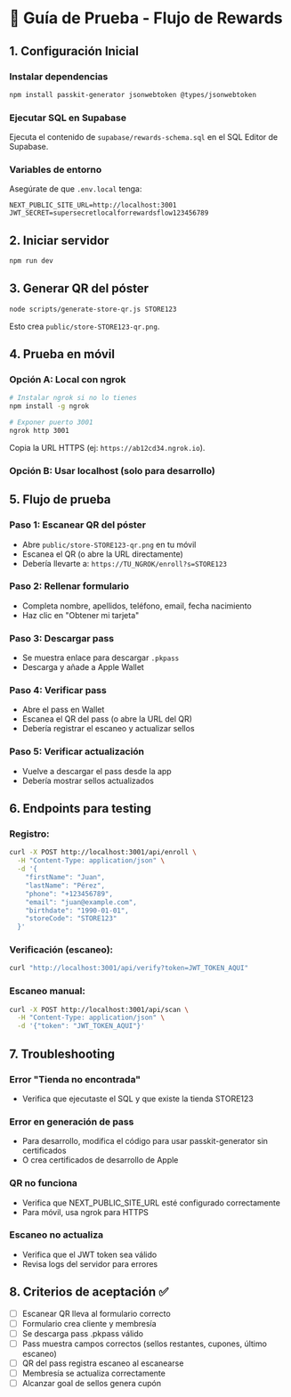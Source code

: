 # 🚀 Guía de Prueba - Flujo de Rewards

## 1. Configuración Inicial

### Instalar dependencias
```bash
npm install passkit-generator jsonwebtoken @types/jsonwebtoken
```

### Ejecutar SQL en Supabase
Ejecuta el contenido de `supabase/rewards-schema.sql` en el SQL Editor de Supabase.

### Variables de entorno
Asegúrate de que `.env.local` tenga:
```
NEXT_PUBLIC_SITE_URL=http://localhost:3001
JWT_SECRET=supersecretlocalforrewardsflow123456789
```

## 2. Iniciar servidor
```bash
npm run dev
```

## 3. Generar QR del póster
```bash
node scripts/generate-store-qr.js STORE123
```
Esto crea `public/store-STORE123-qr.png`.

## 4. Prueba en móvil

### Opción A: Local con ngrok
```bash
# Instalar ngrok si no lo tienes
npm install -g ngrok

# Exponer puerto 3001
ngrok http 3001
```
Copia la URL HTTPS (ej: `https://ab12cd34.ngrok.io`).

### Opción B: Usar localhost (solo para desarrollo)

## 5. Flujo de prueba

### Paso 1: Escanear QR del póster
- Abre `public/store-STORE123-qr.png` en tu móvil
- Escanea el QR (o abre la URL directamente)
- Debería llevarte a: `https://TU_NGROK/enroll?s=STORE123`

### Paso 2: Rellenar formulario
- Completa nombre, apellidos, teléfono, email, fecha nacimiento
- Haz clic en "Obtener mi tarjeta"

### Paso 3: Descargar pass
- Se muestra enlace para descargar `.pkpass`
- Descarga y añade a Apple Wallet

### Paso 4: Verificar pass
- Abre el pass en Wallet
- Escanea el QR del pass (o abre la URL del QR)
- Debería registrar el escaneo y actualizar sellos

### Paso 5: Verificar actualización
- Vuelve a descargar el pass desde la app
- Debería mostrar sellos actualizados

## 6. Endpoints para testing

### Registro:
```bash
curl -X POST http://localhost:3001/api/enroll \
  -H "Content-Type: application/json" \
  -d '{
    "firstName": "Juan",
    "lastName": "Pérez",
    "phone": "+123456789",
    "email": "juan@example.com",
    "birthdate": "1990-01-01",
    "storeCode": "STORE123"
  }'
```

### Verificación (escaneo):
```bash
curl "http://localhost:3001/api/verify?token=JWT_TOKEN_AQUI"
```

### Escaneo manual:
```bash
curl -X POST http://localhost:3001/api/scan \
  -H "Content-Type: application/json" \
  -d '{"token": "JWT_TOKEN_AQUI"}'
```

## 7. Troubleshooting

### Error "Tienda no encontrada"
- Verifica que ejecutaste el SQL y que existe la tienda STORE123

### Error en generación de pass
- Para desarrollo, modifica el código para usar passkit-generator sin certificados
- O crea certificados de desarrollo de Apple

### QR no funciona
- Verifica que NEXT_PUBLIC_SITE_URL esté configurado correctamente
- Para móvil, usa ngrok para HTTPS

### Escaneo no actualiza
- Verifica que el JWT token sea válido
- Revisa logs del servidor para errores

## 8. Criterios de aceptación ✅

- [ ] Escanear QR lleva al formulario correcto
- [ ] Formulario crea cliente y membresía
- [ ] Se descarga pass .pkpass válido
- [ ] Pass muestra campos correctos (sellos restantes, cupones, último escaneo)
- [ ] QR del pass registra escaneo al escanearse
- [ ] Membresía se actualiza correctamente
- [ ] Alcanzar goal de sellos genera cupón